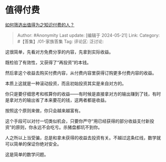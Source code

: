# 值得付费
[如何筛选出值得为之知识付费的人？](https://www.zhihu.com/question/655952106/answer/3505522604)

> Author: #Anonymity
> Last update: [编辑于 2024-05-21]
> Link:
> Category: #【答集】/01-家族答集 
> Tag: 
> 评论区:
> 泛讨论:

这很简单，先看对方免费分享的内容，先拿到实际收益。

既检验了有效性，又获得了“再投资”的本钱。

然后拿这个收益去购买付费内容，从付费内容里获得订购更多付费内容的收益。

本质上这就是一种滚动投资，而且初始投资其实是来自对方的。

你只是要仔细思考和核算你的收益——有时候是直接拿对方的输出赚到了钱，有时是拿对方的输出省了本来要花的钱，这两者都是收益。

按照这个原则来做，你只会越来越富有。

这个手段可以对付一切类似机会，只要你严守“用已经获得的部分收益支付新投资”的原则，你永远不会吃亏。杀猪盘都坑不到你。

人之所以上当受骗，总是和拿未获得的收益去投资有关。不越过这条红线，数学就可以简单的保证你绝对安全。

这是简单的数学问题。